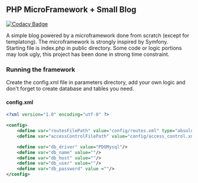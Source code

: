 ## PHP MicroFramework + Small Blog

[![Codacy Badge](https://api.codacy.com/project/badge/Grade/96d66d84f15a43699a34ae52510852bb)](https://www.codacy.com/app/ffouillet/fx-php-blog?utm_source=github.com&amp;utm_medium=referral&amp;utm_content=ffouillet/fx-php-blog&amp;utm_campaign=Badge_Grade)

A simple blog powered by a microframework done from scratch (except for templatong).
The microframework is strongly inspired by Symfony.    
Starting file is index.php in public directory.
Some code or logic portions may look ugly, this project has been done in strong time constraint.


### Running the framework
Create the config.xml file in parameters directory, add your own logic and don't forget to create database and tables you need.

#### config.xml 
```xml
<?xml version="1.0" encoding="utf-8" ?>

<config>
    <define var="routesFilePath" value="config/routes.xml" type="absolute_path"/>
    <define var="accessControlFilePath" value="config/access_control.xml" type="absolute_path"/>

    <define var="db_driver" value="PDOMysql"/>
    <define var="db_name" value=""/>
    <define var="db_host" value=""/>
    <define var="db_user" value=""/>
    <define var="db_password" value =""/>
</config>
```
